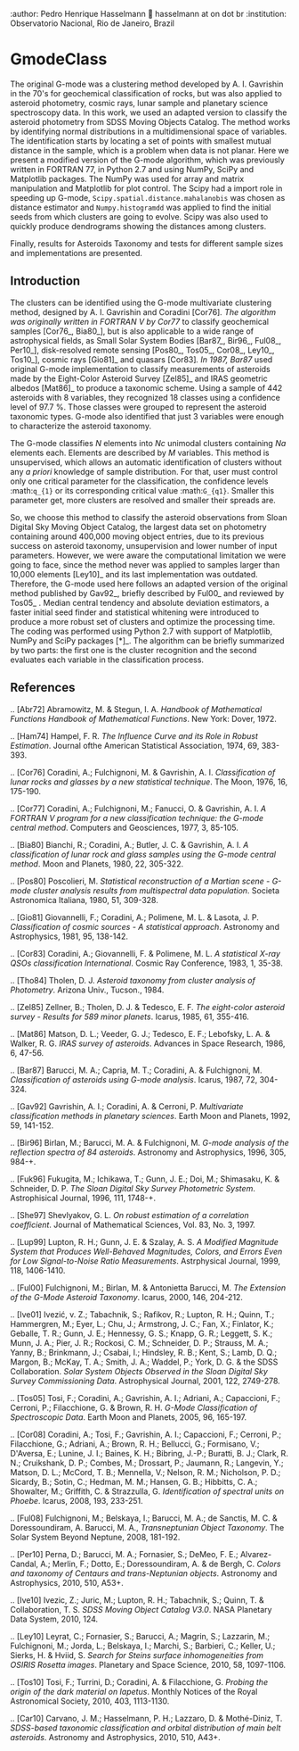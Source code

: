 :author: Pedro Henrique Hasselmann
:email: hasselmann at on dot br
:institution: Observatorio Nacional, Rio de Janeiro, Brazil

GmodeClass
==========

   The original G-mode was a clustering method developed by A. I. Gavrishin in the 70's for geochemical classification of rocks, 
   but was also applied to asteroid photometry, cosmic rays, lunar sample and planetary science spectroscopy data. 
   In this work, we used an adapted version to classify the asteroid photometry from SDSS Moving Objects Catalog. 
   The method works by identifying normal distributions in a multidimensional space of variables. 
   The identification starts by locating a set of points with smallest mutual distance in the sample, 
   which is a problem when data is not planar. Here we present a modified version of the G-mode algorithm,
   which was previously written in FORTRAN 77, in Python 2.7 and using NumPy, SciPy and Matplotlib packages. 
   The NumPy was used for array and matrix manipulation and Matplotlib for plot control. 
   The Scipy had a import role in speeding up G-mode, ``Scipy.spatial.distance.mahalanobis`` was chosen as distance estimator and 
   ``Numpy.histogramdd`` was applied to find the initial seeds from which clusters are going to evolve. 
   Scipy was also used to quickly produce dendrograms showing the distances among clusters.

   Finally, results for Asteroids Taxonomy and tests for different sample sizes and implementations are presented.

Introduction
------------

The clusters can be identified using the G-mode multivariate clustering method, designed by A. I. Gavrishin and Coradini [Cor76]_. 
The algorithm was originally written in FORTRAN V by Cor77_ to classify geochemical samples [Cor76_, Bia80_], but is also applicable to a wide range of astrophysical fields, 
as Small Solar System Bodies [Bar87_, Bir96_, Ful08_, Per10_], disk-resolved remote sensing [Pos80_, Tos05_, Cor08_, Ley10_, Tos10_], cosmic rays [Gio81]_ and quasars [Cor83]_. 
In 1987, Bar87_ used original G-mode implementation to classify measurements of asteroids made by the Eight-Color Asteroid Survey [Zel85]_ and 
IRAS geometric albedos [Mat86]_ to produce a taxonomic scheme. Using a sample of 442 asteroids with 8 variables, they recognized 18 classes using a confidence level
of 97.7 %. Those classes were grouped to represent the asteroid taxonomic types. G-mode also identified that just 3 variables
were enough to characterize the asteroid taxonomy.  

The G-mode classifies *N* elements into *Nc* unimodal clusters containing *Na* elements each. Elements are described by *M* variables. 
This method is unsupervised, which allows an automatic identification of clusters without any *a priori* knowledge of sample distribution. 
For that, user must control only one critical parameter for the classification, the confidence levels :math:`q_{1}` or
its corresponding critical value :math:`G_{q1}`. Smaller this parameter get, more clusters are resolved and smaller their spreads are.

So, we choose this method to classify the asteroid observations from Sloan Digital Sky Moving Object Catalog, 
the largest data set on photometry containing around 400,000 moving object entries, 
due to its previous success on asteroid taxonomy, unsupervision and lower number of input parameters. 
However, we were aware the computational limitation we were going to face, since the method never was applied to samples larger than 10,000 elements [Ley10]_
and its last implementation was outdated. Therefore, the G-mode used here follows an adapted version of the original method published by Gav92_, 
briefly described by Ful00_ and reviewed by Tos05_ . 
Median central tendency and absolute deviation estimators, a faster initial seed finder and statistical whitening were introduced to produce a more 
robust set of clusters and optimize the processing time. The coding was performed using Python 2.7 with support of Matplotlib, NumPy and SciPy packages [*]_. 
The algorithm can be briefly summarized by two parts: the first one is the cluster recognition and 
the second evaluates each variable in the classification process.


References
----------

.. [Abr72] Abramowitz, M. & Stegun, I. A. 
           *Handbook of Mathematical Functions Handbook of Mathematical Functions*. New York: Dover, 1972.

.. [Ham74] Hampel, F. R. 
           *The Influence Curve and its Role in Robust Estimation*. Journal ofthe American Statistical Association, 1974, 69, 383-393.

.. [Cor76] Coradini, A.; Fulchignoni, M. & Gavrishin, A. I. 
           *Classification of lunar rocks and glasses by a new statistical technique*. The Moon, 1976, 16, 175-190.

.. [Cor77] Coradini, A.; Fulchignoni, M.; Fanucci, O. & Gavrishin, A. I. 
           *A FORTRAN V program for a new classification technique: the G-mode central method*. Computers and Geosciences, 1977, 3, 85-105.

.. [Bia80] Bianchi, R.; Coradini, A.; Butler, J. C. & Gavrishin, A. I. 
           *A classification of lunar rock and glass samples using the G-mode central method*. Moon and Planets, 1980, 22, 305-322.

.. [Pos80] Poscolieri, M. 
           *Statistical reconstruction of a Martian scene - G-mode cluster analysis results from multispectral data population*. 
           Societa Astronomica Italiana, 1980, 51, 309-328.

.. [Gio81] Giovannelli, F.; Coradini, A.; Polimene, M. L. & Lasota, J. P. 
           *Classification of cosmic sources - A statistical approach*. Astronomy and Astrophysics, 1981, 95, 138-142.

.. [Cor83] Coradini, A.; Giovannelli, F. & Polimene, M. L. 
           *A statistical X-ray QSOs classification International*. Cosmic Ray Conference, 1983, 1, 35-38.

.. [Tho84] Tholen, D. J. 
           *Asteroid taxonomy from cluster analysis of Photometry*. Arizona Univ., Tucson., 1984.

.. [Zel85] Zellner, B.; Tholen, D. J. & Tedesco, E. F. 
           *The eight-color asteroid survey - Results for 589 minor planets*. Icarus, 1985, 61, 355-416.

.. [Mat86] Matson, D. L.; Veeder, G. J.; Tedesco, E. F.; Lebofsky, L. A. & Walker, R. G. 
           *IRAS survey of asteroids*. Advances in Space Research, 1986, 6, 47-56.

.. [Bar87] Barucci, M. A.; Capria, M. T.; Coradini, A. & Fulchignoni, M. 
           *Classification of asteroids using G-mode analysis*. Icarus, 1987, 72, 304-324.

.. [Gav92] Gavrishin, A. I.; Coradini, A. & Cerroni, P. 
           *Multivariate classification methods in planetary sciences*. Earth Moon and Planets, 1992, 59, 141-152.

.. [Bir96] Birlan, M.; Barucci, M. A. & Fulchignoni, M. 
           *G-mode analysis of the reflection spectra of 84 asteroids*. Astronomy and Astrophysics, 1996, 305, 984-+.

.. [Fuk96] Fukugita, M.; Ichikawa, T.; Gunn, J. E.; Doi, M.; Shimasaku, K. & Schneider, D. P. 
           *The Sloan Digital Sky Survey Photometric System*. Astrophisical Journal, 1996, 111, 1748-+.

.. [She97] Shevlyakov, G. L. 
           *On robust estimation of a correlation coefficient*. Journal of Mathematical Sciences, Vol. 83, No. 3, 1997.
 
.. [Lup99] Lupton, R. H.; Gunn, J. E. & Szalay, A. S. 
           *A Modified Magnitude System that Produces Well-Behaved Magnitudes, Colors, and Errors Even for Low Signal-to-Noise Ratio Measurements*. 
           Astrphysical Journal, 1999, 118, 1406-1410.
           
.. [Ful00] Fulchignoni, M.; Birlan, M. & Antonietta Barucci, M. 
           *The Extension of the G-Mode Asteroid Taxonomy*. Icarus, 2000, 146, 204-212.

.. [Ive01] Ivezić, v. Z.; Tabachnik, S.; Rafikov, R.; Lupton, R. H.; Quinn, T.; Hammergren, M.; Eyer, L.; Chu, J.; Armstrong, J. C.; Fan, X.; Finlator, K.; 
           Geballe, T. R.; Gunn, J. E.; Hennessy, G. S.; Knapp, G. R.; Leggett, S. K.; Munn, J. A.; Pier, J. R.; Rockosi, C. M.; Schneider, D. P.; 
           Strauss, M. A.; Yanny, B.; Brinkmann, J.; Csabai, I.; Hindsley, R. B.; Kent, S.; Lamb, D. Q.; Margon, B.; McKay, T. A.; Smith, J. A.; Waddel, P.; York, D. G. & the SDSS Collaboration.
           *Solar System Objects Observed in the Sloan Digital Sky Survey Commissioning Data*. Astrophysical Journal, 2001, 122, 2749-278.

.. [Tos05] Tosi, F.; Coradini, A.; Gavrishin, A. I.; Adriani, A.; Capaccioni, F.; Cerroni, P.; Filacchione, G. & Brown, R. H. 
           *G-Mode Classification of Spectroscopic Data*. Earth Moon and Planets, 2005, 96, 165-197.

.. [Cor08] Coradini, A.; Tosi, F.; Gavrishin, A. I.; Capaccioni, F.; Cerroni, P.; Filacchione, G.; Adriani, A.; Brown, R. H.; Bellucci, G.; 
           Formisano, V.; D'Aversa, E.; Lunine, J. I.; Baines, K. H.; Bibring, J.-P.; Buratti, B. J.; Clark, R. N.; Cruikshank, D. P.; Combes, M.; 
           Drossart, P.; Jaumann, R.; Langevin, Y.; Matson, D. L.; McCord, T. B.; Mennella, V.; Nelson, R. M.; Nicholson, P. D.; Sicardy, B.; Sotin, C.; 
           Hedman, M. M.; Hansen, G. B.; Hibbitts, C. A.; Showalter, M.; Griffith, C. & Strazzulla, G. 
           *Identification of spectral units on Phoebe*. Icarus, 2008, 193, 233-251.

.. [Ful08] Fulchignoni, M.; Belskaya, I.; Barucci, M. A.; de Sanctis, M. C. & Doressoundiram, A. Barucci, M. A.,
           *Transneptunian Object Taxonomy*. The Solar System Beyond Neptune, 2008, 181-192.

.. [Per10] Perna, D.; Barucci, M. A.; Fornasier, S.; DeMeo, F. E.; Alvarez-Candal, A.; Merlin, F.; Dotto, E.; Doressoundiram, A. & de Bergh, C. 
           *Colors and taxonomy of Centaurs and trans-Neptunian objects*. Astronomy and Astrophysics, 2010, 510, A53+.

.. [Ive10] Ivezic, Z.; Juric, M.; Lupton, R. H.; Tabachnik, S.; Quinn, T. & Collaboration, T. S. 
           *SDSS Moving Object Catalog V3.0*. 
           NASA Planetary Data System, 2010, 124.

.. [Ley10] Leyrat, C.; Fornasier, S.; Barucci, A.; Magrin, S.; Lazzarin, M.; Fulchignoni, M.; Jorda, L.; Belskaya, I.; Marchi, S.; Barbieri, C.; Keller, U.; Sierks, H. & Hviid, S. 
           *Search for Steins surface inhomogeneities from OSIRIS Rosetta images*. 
           Planetary and Space Science, 2010, 58, 1097-1106.

.. [Tos10] Tosi, F.; Turrini, D.; Coradini, A. & Filacchione, G. 
           *Probing the origin of the dark material on Iapetus*. Monthly Notices of the Royal Astronomical Society, 2010, 403, 1113-1130.
           
.. [Car10] Carvano, J. M.; Hasselmann, P. H.; Lazzaro, D. & Mothé-Diniz, T. 
           *SDSS-based taxonomic classification and orbital distribution of main belt asteroids*. 
           Astronomy and Astrophysics, 2010, 510, A43+.

